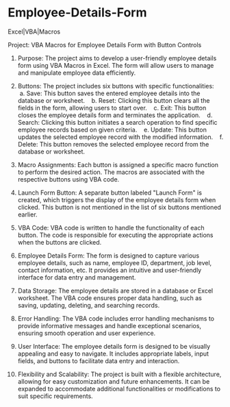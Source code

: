 # Employee-Details-Form
Excel|VBA|Macros

Project: VBA Macros for Employee Details Form with Button Controls

1. Purpose: The project aims to develop a user-friendly employee details form using VBA Macros in Excel. The form will allow users to manage and manipulate employee data efficiently.

2. Buttons: The project includes six buttons with specific functionalities:
   a. Save: This button saves the entered employee details into the database or worksheet.
   b. Reset: Clicking this button clears all the fields in the form, allowing users to start over.
   c. Exit: This button closes the employee details form and terminates the application.
   d. Search: Clicking this button initiates a search operation to find specific employee records based on given criteria.
   e. Update: This button updates the selected employee record with the modified information.
   f. Delete: This button removes the selected employee record from the database or worksheet.

3. Macro Assignments: Each button is assigned a specific macro function to perform the desired action. The macros are associated with the respective buttons using VBA code.

4. Launch Form Button: A separate button labeled "Launch Form" is created, which triggers the display of the employee details form when clicked. This button is not mentioned in the list of six buttons mentioned earlier.

5. VBA Code: VBA code is written to handle the functionality of each button. The code is responsible for executing the appropriate actions when the buttons are clicked.

6. Employee Details Form: The form is designed to capture various employee details, such as name, employee ID, department, job level, contact information, etc. It provides an intuitive and user-friendly interface for data entry and management.

7. Data Storage: The employee details are stored in a database or Excel worksheet. The VBA code ensures proper data handling, such as saving, updating, deleting, and searching records.

8. Error Handling: The VBA code includes error handling mechanisms to provide informative messages and handle exceptional scenarios, ensuring smooth operation and user experience.

9. User Interface: The employee details form is designed to be visually appealing and easy to navigate. It includes appropriate labels, input fields, and buttons to facilitate data entry and interaction.

10. Flexibility and Scalability: The project is built with a flexible architecture, allowing for easy customization and future enhancements. It can be expanded to accommodate additional functionalities or modifications to suit specific requirements.
